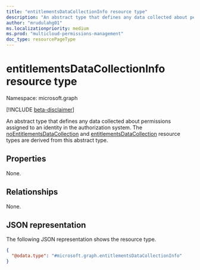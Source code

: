 ```yaml
---
title: "entitlementsDataCollectionInfo resource type"
description: "An abstract type that defines any data collected about permissions assigned to an identity in the authorization system."
author: "mrudulahg01"
ms.localizationpriority: medium
ms.prod: "multicloud-permissions-management"
doc_type: resourcePageType
---
```


# entitlementsDataCollectionInfo resource type

Namespace: microsoft.graph

[!INCLUDE [beta-disclaimer](../../includes/beta-disclaimer.md)]

An abstract type that defines any data collected about permissions assigned to an identity in the authorization system. The [noEntitlementsDataCollection](../resources/noentitlementsdatacollection.md) and [entitlementsDataCollection](../resources/entitlementsdatacollection.md)  resource types are derived from this abstract type.

## Properties
None.

## Relationships
None.

## JSON representation
The following JSON representation shows the resource type.
<!-- {
  "blockType": "resource",
  "@odata.type": "microsoft.graph.entitlementsDataCollectionInfo"
}
-->
``` json
{
  "@odata.type": "#microsoft.graph.entitlementsDataCollectionInfo"
}
```

